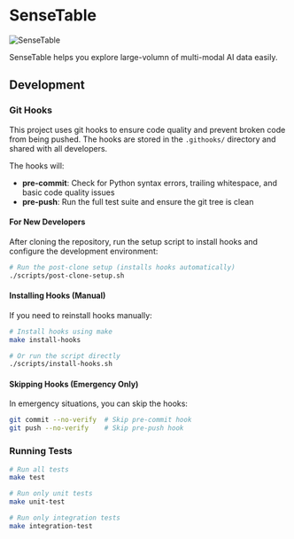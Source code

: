 # SenseTable


![SenseTable](./sense_table/statics/SenseTable-light.svg)


SenseTable helps you explore large-volumn of multi-modal AI data easily.

## Development

### Git Hooks

This project uses git hooks to ensure code quality and prevent broken code from being pushed. The hooks are stored in the `.githooks/` directory and shared with all developers.

The hooks will:

- **pre-commit**: Check for Python syntax errors, trailing whitespace, and basic code quality issues
- **pre-push**: Run the full test suite and ensure the git tree is clean

#### For New Developers

After cloning the repository, run the setup script to install hooks and configure the development environment:

```bash
# Run the post-clone setup (installs hooks automatically)
./scripts/post-clone-setup.sh
```

#### Installing Hooks (Manual)

If you need to reinstall hooks manually:

```bash
# Install hooks using make
make install-hooks

# Or run the script directly
./scripts/install-hooks.sh
```

#### Skipping Hooks (Emergency Only)

In emergency situations, you can skip the hooks:

```bash
git commit --no-verify  # Skip pre-commit hook
git push --no-verify    # Skip pre-push hook
```

### Running Tests

```bash
# Run all tests
make test

# Run only unit tests
make unit-test

# Run only integration tests
make integration-test
```

